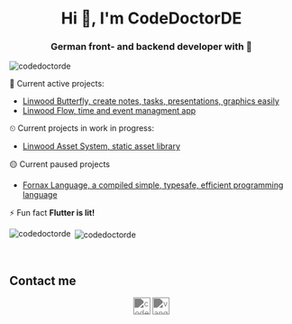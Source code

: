 <h1 align="center">Hi 👋, I'm CodeDoctorDE</h1>
<h3 align="center">German front- and backend developer with 💙</h3>

<p align="left"> <img src="https://komarev.com/ghpvc/?username=codedoctorde" alt="codedoctorde" /> </p>

💪 Current active projects:
- [Linwood Butterfly, create notes, tasks, presentations, graphics easily](https://github.com/LinwoodDev/Butterfly)
- [Linwood Flow, time and event managment app](https://github.com/LinwoodDev/Flow)

⏲ Current projects in work in progress:
- [Linwood Asset System, static asset library](https://github.com/LinwoodDev/AssetSystem)

🟡 Current paused projects
- [Fornax Language, a compiled simple, typesafe, efficient programming language](https://github.com/FornaxTeam/fornax-lang)

⚡ Fun fact **Flutter is lit!**

<p><img align="left" src="https://github-readme-stats.vercel.app/api/top-langs/?username=codedoctorde&layout=compact&theme=radical" alt="codedoctorde" /></p>

<p>&nbsp;<img align="center" src="https://github-readme-stats.vercel.app/api?username=codedoctorde&show_icons=true&theme=radical" alt="codedoctorde" /></p>
<br/>

## Contact me

<p align="center">
<a href="https://twitter.com/codedoctorde" target="blank"><img style="filter: invert(0.5)" align="center" src="https://cdn.jsdelivr.net/npm/simple-icons@v4/icons/twitter.svg" alt="codedoctorde" height="30" width="30" /></a>
<a href="https://www.youtube.com/c/vangorahd" target="blank"><img style="filter: invert(0.5)" align="center" src="https://cdn.jsdelivr.net/npm/simple-icons@v4/icons/youtube.svg" alt="vangorahd" height="30" width="30" /></a>
</p>
